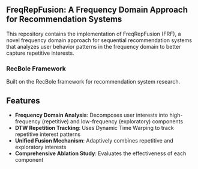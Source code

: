 ## FreqRepFusion: A Frequency Domain Approach for Recommendation Systems

This repository contains the implementation of FreqRepFusion (FRF), a novel frequency domain approach for sequential recommendation systems that analyzes user behavior patterns in the frequency domain to better capture repetitive interests.

### RecBole Framework

Built on the RecBole framework for recommendation system research.

## Features

- **Frequency Domain Analysis**: Decomposes user interests into high-frequency (repetitive) and low-frequency (exploratory) components
- **DTW Repetition Tracking**: Uses Dynamic Time Warping to track repetitive interest patterns
- **Unified Fusion Mechanism**: Adaptively combines repetitive and exploratory interests
- **Comprehensive Ablation Study**: Evaluates the effectiveness of each component


```

